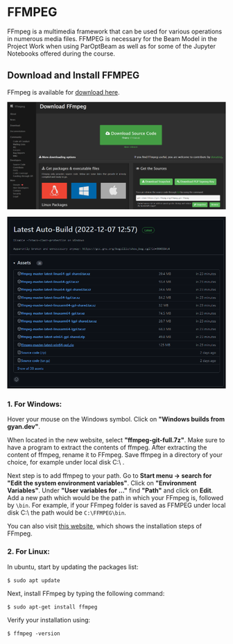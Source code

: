 # FFMPEG 
FFmpeg is a multimedia framework that can be used for various operations in numerous media files. FFMPEG is necessary for the Beam Model in the Project Work when using ParOptBeam as well as for some of the Jupyter Notebooks offered during the course.

## Download and Install FFMPEG
FFmpeg is available for [download here](https://www.ffmpeg.org/download.html).

![GiD_Kratos_retrieve](../../../../../images/WindEngineering/FFMPEG.PNG)

![GiD_Kratos_retrieve](../../../../../images/WindEngineering/FFMPEG2.png)


### 1. For Windows:

Hover your mouse on the Windows symbol. Click on **"Windows builds from gyan.dev"**.

When located in the new website, select **"ffmpeg-git-full.7z"**. Make sure to have a program to extract the contents of ffmpeg. After extracting the content of ffmpeg, rename it to FFmpeg. Save ffmpeg in a directory of your choice, for example under local disk C:\ .

Next step is to add ffmpeg to your path. Go to **Start menu &rarr; search for "Edit the system environment variables"**. Click on **"Environment Variables"**. Under **"User variables for ..."** find **"Path"** and click on **Edit**. Add a new path which would be the path in which your FFmpeg is, followed by ```\bin```. For example, if your FFmpeg folder is saved as FFMPEG under local disk C:\ the path would be ```C:\FFMPEG\bin```.

You can also visit [this website](https://www.wikihow.com/Install-FFmpeg-on-Windows), which shows the installation steps of FFmpeg.

### 2. For Linux:
In ubuntu, start by updating the packages list:

```shell
$ sudo apt update
```

Next, install FFmpeg by typing the following command:

```shell
$ sudo apt-get install ffmpeg
```

Verify your installation using:

```shell
$ ffmpeg -version
```
